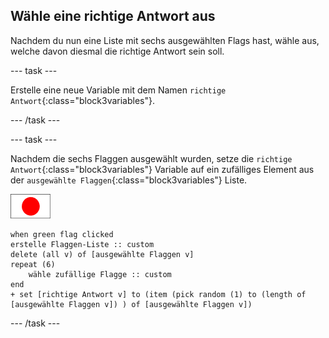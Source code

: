 ## Wähle eine richtige Antwort aus

Nachdem du nun eine Liste mit sechs ausgewählten Flags hast, wähle aus, welche davon diesmal die richtige Antwort sein soll.

--- task ---

Erstelle eine neue Variable mit dem Namen `richtige Antwort`{:class="block3variables"}.

--- /task ---

--- task ---

Nachdem die sechs Flaggen ausgewählt wurden, setze die `richtige Antwort`{:class="block3variables"} Variable auf ein zufälliges Element aus der `ausgewählte Flaggen`{:class="block3variables"} Liste.

![Flaggenfigur](images/flag-sprite.png)

```blocks3
when green flag clicked
erstelle Flaggen-Liste :: custom
delete (all v) of [ausgewählte Flaggen v]
repeat (6)
    wähle zufällige Flagge :: custom
end
+ set [richtige Antwort v] to (item (pick random (1) to (length of [ausgewählte Flaggen v]) ) of [ausgewählte Flaggen v])
```

--- /task ---